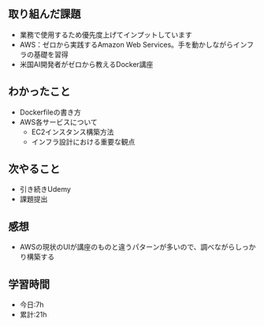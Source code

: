 ## 取り組んだ課題
- 業務で使用するため優先度上げてインプットしています
- AWS：ゼロから実践するAmazon Web Services。手を動かしながらインフラの基礎を習得
- 米国AI開発者がゼロから教えるDocker講座
## わかったこと
- Dockerfileの書き方
- AWS各サービスについて
  - EC2インスタンス構築方法
  - インフラ設計における重要な観点
## 次やること
- 引き続きUdemy
- 課題提出

## 感想
- AWSの現状のUIが講座のものと違うパターンが多いので、調べながらしっかり構築する 
## 学習時間
- 今日:7h
- 累計:21h
